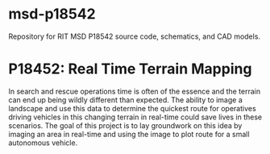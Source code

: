# msd-p18542
Repository for RIT MSD P18542 source code, schematics, and CAD models.

# P18452: Real Time Terrain Mapping
In search and rescue operations time is often of the essence and the terrain can end up being wildly different than expected. The ability to image a landscape and use this data to determine the quickest route for operatives driving vehicles in this changing terrain in real-time could save lives in these scenarios. The goal of this project is to lay groundwork on this idea by imaging an area in real-time and using the image to plot route for a small autonomous vehicle.
